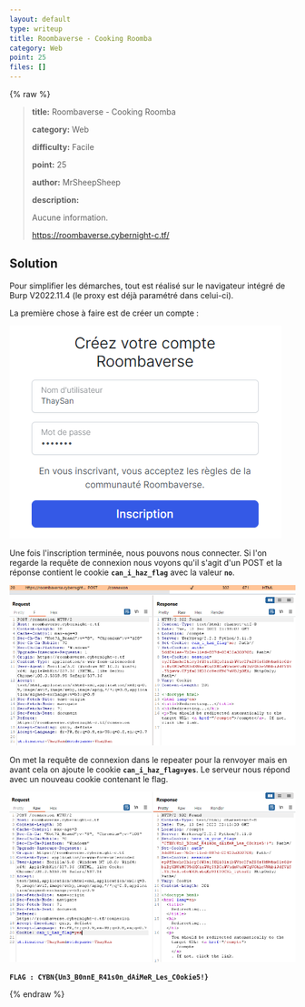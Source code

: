 ```yaml
---
layout: default
type: writeup
title: Roombaverse - Cooking Roomba
category: Web
point: 25
files: []
---
```


{% raw %}
> **title:** Roombaverse - Cooking Roomba
>
> **category:** Web
>
> **difficulty:** Facile
>
> **point:** 25
>
> **author:** MrSheepSheep
>
> **description:**
>
> Aucune information.
>
> 
>
> https://roombaverse.cybernight-c.tf/

## Solution

Pour simplifier les démarches, tout est réalisé sur le navigateur intégré de Burp V2022.11.4 (le proxy est déjà paramétré dans celui-ci).

La première chose à faire est de créer un compte :

![Inscription](_images/inscription.PNG)

Une fois l'inscription terminée, nous pouvons nous connecter. Si l'on regarde la requête de connexion nous voyons qu'il s'agit d'un POST et la réponse contient le cookie **`can_i_haz_flag`** avec la valeur **`no`**.

![Connexion](_images/connexion.PNG)

On met la requête de connexion dans le repeater pour la renvoyer mais en avant cela on ajoute le cookie **`can_i_haz_flag=yes`**. Le serveur nous répond avec un nouveau cookie contenant le flag. 

![Réponse avec le flag](_images/flag.PNG)

**`FLAG : CYBN{Un3_B0nnE_R41s0n_dAiMeR_Les_C0okie5!}`**

{% endraw %}
